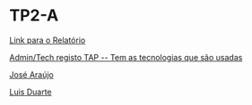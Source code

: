 # TP2-A

[Link para o Relatório](https://www.overleaf.com/5913572589fdjyspgrcyyb)

[Admin/Tech registo TAP -- Tem as tecnologias que são usadas](https://www.linkedin.com/in/ihugof)

[José Araújo](https://pt.linkedin.com/in/jos%C3%A9-ara%C3%BAjo-076588b)

[Luis Duarte](https://pt.linkedin.com/in/luis-duarte-03498657)
